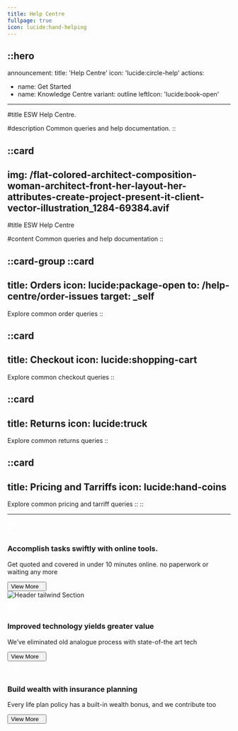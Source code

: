 ```yaml
---
title: Help Centre
fullpage: true
icon: lucide:hand-helping
---
```


::hero
---
announcement:
  title: 'Help Centre'
  icon: 'lucide:circle-help'
actions:
  - name: Get Started
  - name: Knowledge Centre
    variant: outline
    leftIcon: 'lucide:book-open'
---

#title
ESW Help Centre.

#description
Common queries and help documentation.
::


::card
---
img: /flat-colored-architect-composition-woman-architect-front-her-layout-her-attributes-create-project-present-it-client-vector-illustration_1284-69384.avif
---
#title
ESW Help Centre

#content
Common queries and help documentation
::



::card-group
  ::card
  ---
  title: Orders
  icon: lucide:package-open
  to: /help-centre/order-issues
  target: _self
  ---
  Explore common order queries
  ::

  ::card
  ---
  title: Checkout
  icon: lucide:shopping-cart
  ---
  Explore common checkout queries
  ::

  ::card
  ---
  title: Returns
  icon: lucide:truck
  ---
  Explore common returns queries
  ::

  ::card
  ---
  title: Pricing and Tarriffs
  icon: lucide:hand-coins
  ---
  Explore common pricing and tarriff queries
  ::
::


---


<div class="grid grid-cols-1 md:grid-cols-2 lg:grid-cols-4 gap-8 max-w-lg mx-auto md:max-w-2xl lg:max-w-full">
  <!-- First Block -->
  <div class="relative w-full h-auto md:col-span-2">
    <div class="bg-gray-800 rounded-2xl flex justify-between flex-row flex-wrap">
      <div class="p-5 xl:p-8 w-full md:w-1/2">
        <div class="block">
          <svg width="30" height="30" viewBox="0 0 30 30" fill="none" xmlns="http://www.w3.org/2000/svg">
            <path d="M15 12.5V18.75M18.75 2.5L11.25 2.5M15 28.75C8.7868 28.75 3.75 23.7132 3.75 17.5C3.75 11.2868 8.7868 6.25 15 6.25C21.2132 6.25 26.25 11.2868 26.25 17.5C26.25 23.7132 21.2132 28.75 15 28.75Z" stroke="white" stroke-width="2" stroke-linecap="round" stroke-linejoin="round" />
          </svg>
        </div>
        <h3 class="text-lg font-bold xl:text-xl text-white py-5 w-full xl:w-64">
          Accomplish tasks swiftly with online tools.
        </h3>
        <p class="text-xs font-normal text-gray-300 w-full mb-8 xl:w-64">
          Get quoted and covered in under 10 minutes online. no paperwork or waiting any more
        </p>
        <button class="py-2 px-5 border border-solid border-gray-300 rounded-full gap-2 text-xs text-white font-semibold flex items-center justify-between transition-all duration-500 hover:bg-white/5">
          View More
          <svg width="6" height="10" viewBox="0 0 6 10" fill="none" xmlns="http://www.w3.org/2000/svg">
            <path d="M1 9L3.58579 6.41421C4.25245 5.74755 4.58579 5.41421 4.58579 5C4.58579 4.58579 4.25245 4.25245 3.58579 3.58579L1 1" stroke="white" stroke-width="1.6" stroke-linecap="round" stroke-linejoin="round" />
          </svg>
        </button>
      </div>
      <div class="relative hidden h-auto md:w-1/2 md:block">
        <img src="https://pagedone.io/asset/uploads/1695028873.png" alt="Header tailwind Section" class="h-full ml-auto object-cover">
      </div>
    </div>
  </div>

  <!-- Second Block -->
  <div class="relative w-full h-auto">
    <div class="bg-indigo-500 rounded-2xl p-5 xl:p-8 h-full">
      <div class="block">
        <svg width="30" height="30" viewBox="0 0 30 30" fill="none" xmlns="http://www.w3.org/2000/svg">
          <path d="M24.6429 11.4286C24.6429 14.3872 20.2457 16.7857 14.8214 16.7857C9.3972 16.7857 5 14.3872 5 11.4286M24.6429 16.7857C24.6429 19.7444 20.2457 22.1429 14.8214 22.1429C9.3972 22.1429 5 19.7444 5 16.7857M24.6429 22.1429C24.6429 25.1015 20.2457 27.5 14.8214 27.5C9.3972 27.5 5 25.1015 5 22.1429M24.6429 6.96429C24.6429 9.42984 20.2457 11.4286 14.8214 11.4286C9.3972 11.4286 5 9.42984 5 6.96429C5 4.49873 9.3972 2.5 14.8214 2.5C20.2457 2.5 24.6429 4.49873 24.6429 6.96429Z" stroke="white" stroke-width="2" stroke-linecap="round" />
        </svg>
      </div>
      <h3 class="py-5 text-white text-lg font-bold xl:text-xl">
        Improved technology yields greater value
      </h3>
      <p class="text-xs font-normal text-white mb-8">
        We’ve eliminated old analogue process with state-of-the art tech
      </p>
      <button class="py-2 px-5 border border-solid border-gray-300 rounded-full gap-2 text-xs text-white font-semibold flex items-center justify-between transition-all duration-500 hover:bg-white/5">
        View More
        <svg width="6" height="10" viewBox="0 0 6 10" fill="none" xmlns="http://www.w3.org/2000/svg">
          <path d="M1 9L3.58579 6.41421C4.25245 5.74755 4.58579 5.41421 4.58579 5C4.58579 4.58579 4.25245 4.25245 3.58579 3.58579L1 1" stroke="white" stroke-width="1.6" stroke-linecap="round" stroke-linejoin="round" />
        </svg>
      </button>
    </div>
  </div>

  <!-- Third Block -->
  <div class="relative w-full h-auto">
    <div class="bg-violet-500 rounded-2xl p-5 xl:p-8 h-full">
      <div class="block">
        <svg width="30" height="30" viewBox="0 0 30 30" fill="none" xmlns="http://www.w3.org/2000/svg">
          <path d="M26.7301 15.661C26.7301 22.1995 21.306 27.5 14.6151 27.5C7.9241 27.5 2.5 22.1995 2.5 15.661C2.5 9.1225 7.9241 3.822 14.6151 3.822M18.1313 10.1507L18.1313 4.85383C18.1313 3.22503 19.6455 2.00299 21.1519 2.70013C23.7608 3.90751 26.6177 6.25557 27.456 10.2563C27.7542 11.6798 26.4931 12.8563 25.0064 12.8368L20.7873 12.7814C19.3147 12.762 18.1313 11.5899 18.1313 10.1507Z" stroke="white" stroke-width="2" stroke-linecap="round" />
        </svg>
      </div>
      <h3 class="py-5 text-white text-lg font-bold xl:text-xl">
        Build wealth with insurance planning
      </h3>
      <p class="text-xs font-normal text-white mb-8">
        Every life plan policy has a built-in wealth bonus, and we contribute too
      </p>
      <button class="py-2 px-5 border border-solid border-gray-300 rounded-full gap-2 text-xs text-white font-semibold flex items-center justify-between transition-all duration-500 hover:bg-white/5">
        View More
        <svg width="6" height="10" viewBox="0 0 6 10" fill="none" xmlns="http://www.w3.org/2000/svg">
          <path d="M1 9L3.58579 6.41421C4.25245 5.74755 4.58579 5.41421 4.58579 5C4.58579 4.58579 4.25245 4.25245 3.58579 3.58579L1 1" stroke="white" stroke-width="1.6" stroke-linecap="round" stroke-linejoin="round" />
        </svg>
      </button>
    </div>
  </div>
</div>



                                            